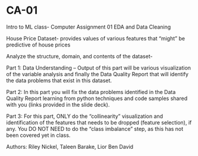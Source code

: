 # CA-01
Intro to ML class- Computer Assignment 01 EDA and Data Cleaning



House Price Dataset- provides values of various features that “might” be predictive of house prices

Analyze the structure, domain, and contents of the dataset-

Part 1: Data Understanding – Output of this part will be various visualization of the
variable analysis and finally the Data Quality Report that will identify the data problems
that exist in this dataset.

Part 2: In this part you will fix the data problems identified in the Data Quality Report
learning from python techniques and code samples shared with you (links provided in
the slide deck).

Part 3: For this part, ONLY do the “collinearity” visualization and identification of the
features that needs to be dropped (feature selection), if any. You DO NOT NEED to do
the “class imbalance” step, as this has not been covered yet in class.

Authors: Riley Nickel, Taleen Barake, Lior Ben David
